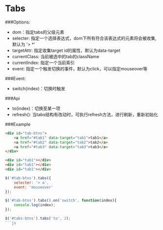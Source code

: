 Tabs
=================================

###Options:

* dom：指定tabs的父级元素
* selecter: 指定一个选择表达式，dom下所有符合该表达式的元素将会被收集,默认为 '> *'
* targetAttr: 指定收集target id的属性，默认为data-target
* currentClass: 当前被选中的tab的className
* currentIndex: 指定一个当前索引
* event: 指定一个触发切换的事件，默认为click，可以指定mouseover等

###Event:

* switch(index)：切换时触发

###Api

* to(index)：切换至某一项
* refresh(): 当tabs结构有改动时，可执行refresh方法，进行刷新，重新初始化


###Example

```html
<div id="tab-btns">
	<a href="#tab1" data-target="tab1">tab1</a>
	<a href="#tab2" data-target="tab2">tab2</a>
	<a href="#tab3" data-target="tab3">tab3</a>
</div>

<div id="tab1"></div>
<div id="tab1"></div>
<div id="tab1"></div>
```

```js
$('#tab-btns').tabs({
	selecter: '> a',
	event: 'mouseover'
});

$('#tab-btns').tabs().on('switch', function(index){
	console.log(index);
});

$('#tabs-btns').tabs('to', 2);
```js